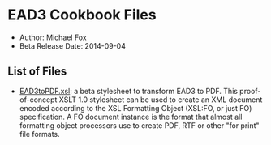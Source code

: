 EAD3 Cookbook Files
===================

* Author: Michael Fox
* Beta Release Date: 2014-09-04

List of Files
-------------

* [EAD3toPDF.xsl](https://github.com/saa-ead-roundtable/ead3-stylesheets/original-ead3-cookbook/EAD3toPDF.xsl): a beta stylesheet to transform EAD3 to PDF. This proof-of-concept XSLT 1.0 stylesheet can be used to create an XML document encoded according to the XSL Formatting Object (XSL:FO, or just FO) specification. A FO document instance is the format that almost all formatting object processors use to create PDF, RTF or other "for print" file formats.
